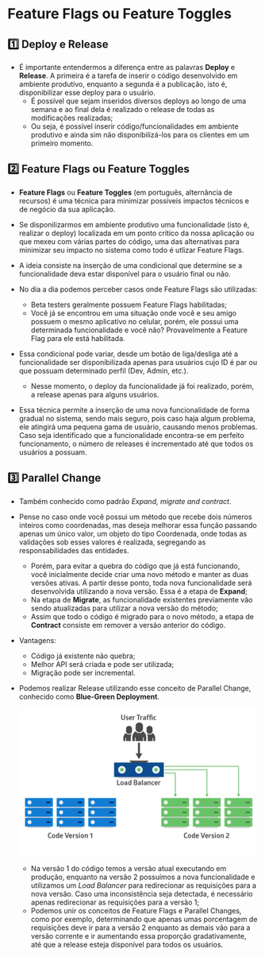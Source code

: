 # Feature Flags ou Feature Toggles

## :one: Deploy e Release

- É importante entendermos a diferença entre as palavras **Deploy** e **Release**. A primeira é a tarefa de inserir o código desenvolvido em ambiente produtivo, enquanto a segunda é a publicação, isto é, disponibilizar esse deploy para o usuário.
  - É possível que sejam inseridos diversos deploys ao longo de uma semana e ao final dela é realizado o release de todas as modificações realizadas;
  - Ou seja, é possível inserir código/funcionalidades em ambiente produtivo e ainda sim não disponibilizá-los para os clientes em um primeiro momento.

## :two: Feature Flags ou Feature Toggles

- **Feature Flags** ou **Feature Toggles** (em português, alternância de recursos) é uma técnica para minimizar possíveis impactos técnicos e de negócio da sua aplicação.

- Se disponilizarmos em ambiente produtivo uma funcionalidade (isto é, realizar o deploy) localizada em um ponto crítico da nossa aplicação ou que mexeu com várias partes do código, uma das alternativas para minimizar seu impacto no sistema como todo é utlizar Feature Flags.

- A ideia consiste na inserção de uma condicional que determine se a funcionalidade deva estar disponível para o usuário final ou não.

- No dia a dia podemos perceber casos onde Feature Flags são utilizadas:
  - Beta testers geralmente possuem Feature Flags habilitadas;
  - Você já se encontrou em uma situação onde você e seu amigo possuem o mesmo aplicativo no celular, porém, ele possui uma determinada funcionalidade e você não? Provavelmente a Feature Flag para ele está habilitada.

- Essa condicional pode variar, desde um botão de liga/desliga até a funcionalidade ser disponibilizada apenas para usuários cujo ID é par ou que possuam determinado perfil (Dev, Admin, etc.).
  - Nesse momento, o deploy da funcionalidade já foi realizado, porém, a release apenas para alguns usuários.

- Essa técnica permite a inserção de uma nova funcionalidade de forma gradual no sistema, sendo mais seguro, pois caso haja algum problema, ele atingirá uma pequena gama de usuário, causando menos problemas. Caso seja identificado que a funcionalidade encontra-se em perfeito funcionamento, o número de releases é incrementado até que todos os usuários a possuam.

## :three: Parallel Change

- Também conhecido como padrão *Expand, migrate and contract*.

- Pense no caso onde você possui um método que recebe dois números inteiros como coordenadas, mas deseja melhorar essa função passando apenas um único valor, um objeto do tipo Coordenada, onde todas as validações sob esses valores é realizada, segregando as responsabilidades das entidades.
  - Porém, para evitar a quebra do código que já está funcionando, você inicialmente decide criar uma novo método e manter as duas versões ativas. A partir desse ponto, toda nova funcionalidade será desenvolvida utilizando a nova versão. Essa é a etapa de **Expand**;
  - Na etapa de **Migrate**, as funcionalidade existentes previamente vão sendo atualizadas para utilizar a nova versão do método;
  - Assim que todo o código é migrado para o novo método, a etapa de **Contract** consiste em remover a versão anterior do código.

- Vantagens:
  - Código já existente não quebra;
  - Melhor API será criada e pode ser utilizada;
  - Migração pode ser incremental.

- Podemos realizar Release utilizando esse conceito de Parallel Change, conhecido como **Blue-Green Deployment**.

  ![Blue-Green Deployment](Imagens/Blue-Green%20Deployment.png)

  - Na versão 1 do código temos a versão atual executando em produção, enquanto na versão 2 possuímos a nova funcionalidade e utilizamos um *Load Balancer* para redirecionar as requisições para a nova versão. Caso uma inconsistência seja detectada, é necessário apenas redirecionar as requisições para a versão 1;
  - Podemos unir os conceitos de Feature Flags e Parallel Changes, como por exemplo, determinando que apenas umas porcentagem de requisições deve ir para a versão 2 enquanto as demais vão para a versão corrente e ir aumentando essa proporção gradativamente, até que a release esteja disponível para todos os usuários.

